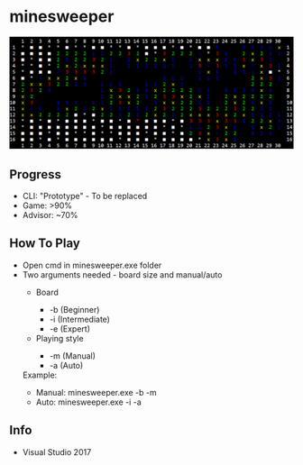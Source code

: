 # minesweeper
<img title="Game" src="game.png">

## Progress
<ul>
  <li> CLI: "Prototype" - To be replaced </li>
  <li> Game: >90% </li>
  <li> Advisor: ~70% </li>
</ul>

## How To Play
<ul>
  <li> Open cmd in minesweeper.exe folder </li>
  <li> Two arguments needed - board size and manual/auto </li>
<ul>
  <li> Board </li>
  <ul>
  <li> -b (Beginner) </li>
  <li> -i (Intermediate) </li>
  <li> -e (Expert)  </li>
</ul>
  <li> Playing style </li>
    <ul>
  <li> -m (Manual) </li>
  <li> -a (Auto) </li>
</ul>
</ul>
Example:
<ul>
  <li> Manual: minesweeper.exe -b -m </li>
  <li> Auto: minesweeper.exe -i -a </li>
</ul>
</ul>

## Info

- Visual Studio 2017
